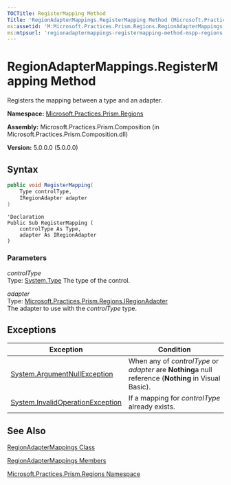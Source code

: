 ```yaml
---
TOCTitle: RegisterMapping Method
Title: 'RegionAdapterMappings.RegisterMapping Method (Microsoft.Practices.Prism.Regions)'
ms:assetid: 'M:Microsoft.Practices.Prism.Regions.RegionAdapterMappings.RegisterMapping(System.Type,Microsoft.Practices.Prism.Regions.IRegionAdapter)'
ms:mtpsurl: 'regionadaptermappings-registermapping-method-mspp-regions.md'
---
```



# RegionAdapterMappings.RegisterMapping Method

Registers the mapping between a type and an adapter.

**Namespace:** [Microsoft.Practices.Prism.Regions](/patterns-practices/reference/mspp-regions-namespace)

**Assembly:** Microsoft.Practices.Prism.Composition (in Microsoft.Practices.Prism.Composition.dll)

**Version:** 5.0.0.0 (5.0.0.0)

## Syntax

~~~C#
public void RegisterMapping(
	Type controlType,
	IRegionAdapter adapter
)
~~~
~~~VB
'Declaration
Public Sub RegisterMapping ( 
	controlType As Type,
	adapter As IRegionAdapter
)
~~~

### Parameters

_controlType_  
Type: [System.Type](http://msdn.microsoft.com/en-us/library/42892f65)
The type of the control.

_adapter_  
Type: [Microsoft.Practices.Prism.Regions.IRegionAdapter](/patterns-practices/reference/iregionadapter-interface-mspp-regions)  
The adapter to use with the _controlType_ type.

## Exceptions


| Exception                                                                                 | Condition                                                                                            |
|-------------------------------------------------------------------------------------------|------------------------------------------------------------------------------------------------------|
| [System.ArgumentNullException](http://msdn.microsoft.com/en-us/library/27426hcy)     | When any of _controlType_ or _adapter_ are **Nothing**a null reference (**Nothing** in Visual Basic). |
| [System.InvalidOperationException](http://msdn.microsoft.com/en-us/library/2asft85a) | If a mapping for _controlType_ already exists.                                                         |

## See Also

[RegionAdapterMappings Class](/patterns-practices/reference/regionadaptermappings-class-mspp-regions)

[RegionAdapterMappings Members](/patterns-practices/reference/regionadaptermappings-members-mspp-regions)

[Microsoft.Practices.Prism.Regions Namespace](/patterns-practices/reference/mspp-regions-namespace)

